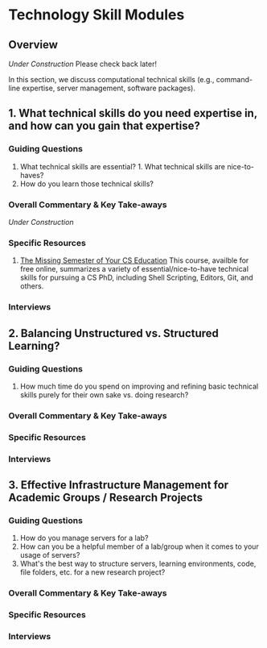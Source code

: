 # Technology Skill Modules
## Overview
*Under Construction* Please check back later!

In this section, we discuss computational technical skills (e.g., command-line expertise, server management,
software packages).

## 1. What technical skills do you need expertise in, and how can you gain that expertise?
### Guiding Questions
  1. What technical skills are essential?
    1. What technical skills are nice-to-haves?
  2. How do you learn those technical skills?

### Overall Commentary \& Key Take-aways
*Under Construction*

### Specific Resources
1. [The Missing Semester of Your CS Education](https://missing.csail.mit.edu/)
   This course, availble for free online, summarizes a variety of essential/nice-to-have technical skills for
   pursuing a CS PhD, including Shell Scripting, Editors, Git, and others.

### Interviews

## 2. Balancing Unstructured vs. Structured Learning?
### Guiding Questions
  1. How much time do you spend on improving and refining basic technical skills purely for their own sake vs.
     doing research?

### Overall Commentary \& Key Take-aways

### Specific Resources

### Interviews

## 3. Effective Infrastructure Management for Academic Groups / Research Projects
### Guiding Questions
  1. How do you manage servers for a lab?
  2. How can you be a helpful member of a lab/group when it comes to your usage of servers?
  3. What's the best way to structure servers, learning environments, code, file folders, etc. for a new
     research project?

### Overall Commentary \& Key Take-aways

### Specific Resources

### Interviews
